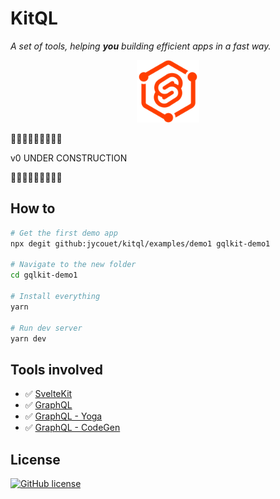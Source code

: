 # KitQL

_A set of tools, helping **you** building efficient apps in a fast way._

<p align="center">
  <img src="./logo.svg" width="100" />
</p>

🚧🚧🚧🚧🚧🚧🚧🚧🚧

v0 UNDER CONSTRUCTION

🚧🚧🚧🚧🚧🚧🚧🚧🚧

## How to

```bash
# Get the first demo app
npx degit github:jycouet/kitql/examples/demo1 gqlkit-demo1

# Navigate to the new folder
cd gqlkit-demo1

# Install everything
yarn

# Run dev server
yarn dev
```

## Tools involved

- ✅ [SvelteKit](https://kit.svelte.dev/)
- ✅ [GraphQL](https://graphql.org/)
- ✅ [GraphQL - Yoga](https://www.graphql-yoga.com/)
- ✅ [GraphQL - CodeGen](https://www.graphql-code-generator.com/)

## License

[![GitHub license](https://img.shields.io/badge/license-MIT-gree.svg)](./LICENSE)
